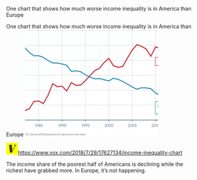 One chart that shows how much worse income inequality is in America than Europe

One chart that shows how much worse income inequality is in America than Europe
![](../_resources/fb54246d2a6191f18f2da952a57cd355.png)

![](../_resources/de0ab8892fa362201a1276d0bd4e698b.png)https://www.vox.com/2018/7/29/17627134/income-inequality-chart

The income share of the poorest half of Americans is declining while the richest have grabbed more. In Europe, it’s not happening.
